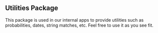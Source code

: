 ## Utilities Package
This package is used in our internal apps to provide utilities such as probabilities, dates, string matches, etc.
Feel free to use it as you see fit.